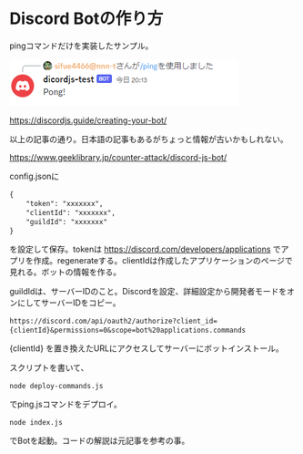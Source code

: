 # Discord Botの作り方
pingコマンドだけを実装したサンプル。

![pingコマンドの動作](./image/ping.png)


https://discordjs.guide/creating-your-bot/

以上の記事の通り。日本語の記事もあるがちょっと情報が古いかもしれない。

https://www.geeklibrary.jp/counter-attack/discord-js-bot/


config.jsonに

```
{
	"token": "xxxxxxx",
	"clientId": "xxxxxxx",
	"guildId": "xxxxxxx"
}
```

を設定して保存。tokenは https://discord.com/developers/applications でアプリを作成。regenerateする。clientIdは作成したアプリケーションのページで見れる。ボットの情報を作る。

guildIdは、サーバーIDのこと。Discordを設定、詳細設定から開発者モードをオンにしてサーバーIDをコピー。

```
https://discord.com/api/oauth2/authorize?client_id={clientId}&permissions=0&scope=bot%20applications.commands
```

{clientId} を置き換えたURLにアクセスしてサーバーにボットインストール。

スクリプトを書いて、

```
node deploy-commands.js
```

でping.jsコマンドをデプロイ。

```
node index.js
```

でBotを起動。コードの解説は元記事を参考の事。
